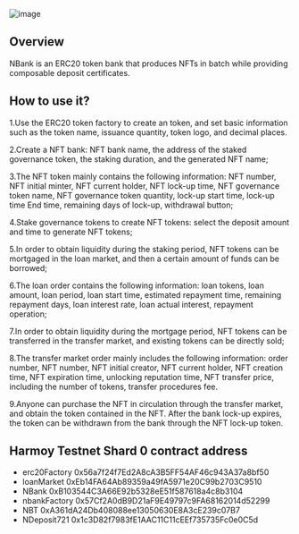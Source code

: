 ![image](https://raw.githubusercontent.com/Nbanksolo/Nbank-front-end/main/Pictures/NBank.jpg)
## Overview

NBank is an ERC20 token bank that produces NFTs in batch while providing composable deposit certificates.

## How to use it?

1.Use the ERC20 token factory to create an token, and set basic information such as the token name, issuance quantity, token logo, and decimal places.  

2.Create a NFT bank: NFT bank name, the address of the staked governance token, the staking duration, and the generated NFT name;  

3.The NFT token mainly contains the following information: NFT number, NFT initial minter, NFT current holder, NFT lock-up time, NFT governance token name, NFT governance token quantity, lock-up start time, lock-up time End time, remaining days of lock-up, withdrawal button;  

4.Stake governance tokens to create NFT tokens: select the deposit amount and time to generate NFT tokens;  

5.In order to obtain liquidity during the staking period, NFT tokens can be mortgaged in the loan market, and then a certain amount of funds can be borrowed;  

6.The loan order contains the following information: loan tokens, loan amount, loan period, loan start time, estimated repayment time, remaining repayment days, loan interest rate, loan actual interest, repayment operation;  

7.In order to obtain liquidity during the mortgage period, NFT tokens can be transferred in the transfer market, and existing tokens can be directly sold;  

8.The transfer market order mainly includes the following information: order number, NFT number, NFT initial creator, NFT current holder, NFT creation time, NFT expiration time, unlocking reputation time, NFT transfer price, including the number of tokens, transfer procedures fee.  

9.Anyone can purchase the NFT in circulation through the transfer market, and obtain the token contained in the NFT. After the bank lock-up expires, the token can be withdrawn from the bank through the NFT lock-up token.

## Harmoy Testnet Shard 0 contract address
- erc20Factory 0x56a7f24f7Ed2A8cA3B5FF54AF46c943A37a8bf50
- loanMarket 0xEb14FA64Ab89359a49fA5971e20C99b2703C9510
- NBank 0xB103544C3A66E92b5328eE51f587618a4c8b3104
- nbankFactory 0x57Cf2A0dB9D21aF9E49797c9FA68162014d52299
- NBT 0xA361dA24Db408088ee13050630E8A3cE239c07B7
- NDeposit721 0x1c3D82f7983fE1AAC11C11cEEf735735Fc0e0C5d    
